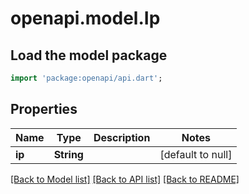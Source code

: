 # openapi.model.Ip

## Load the model package
```dart
import 'package:openapi/api.dart';
```

## Properties
Name | Type | Description | Notes
------------ | ------------- | ------------- | -------------
**ip** | **String** |  | [default to null]

[[Back to Model list]](../README.md#documentation-for-models) [[Back to API list]](../README.md#documentation-for-api-endpoints) [[Back to README]](../README.md)


